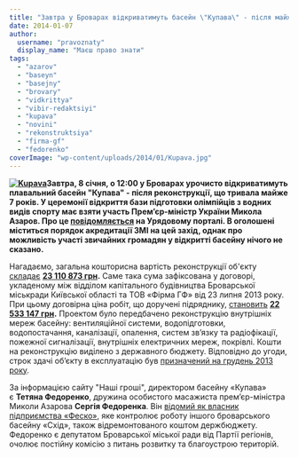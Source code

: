```yaml
---
title: "Завтра у Броварах відкриватимуть басейн \"Купава\" - після майже 7 років реконструкції"
date: 2014-01-07
author: 
  username: "pravoznaty"
  display_name: "Маєш право знати"
tags: 
  - "azarov"
  - "baseyn"
  - "basejny"
  - "brovary"
  - "vidkrittya"
  - "vibir-redaktsiyi"
  - "kupava"
  - "novini"
  - "rekonstruktsiya"
  - "firma-gf"
  - "fedorenko"
coverImage: "wp-content/uploads/2014/01/Kupava.jpg"
---
```


**[![Kupava](https://mpz.brovary.org/wp-content/uploads/2014/01/Kupava.jpg)](https://mpz.brovary.org/wp-content/uploads/2014/01/Kupava.jpg)Завтра, 8 січня, о 12:00 у Броварах урочисто відкриватимуть плавальний басейн "Купава" - після реконструкції, що тривала майже 7 років. У церемонії відкриття бази підготовки олімпійців з водних видів спорту має взяти участь Прем’єр-міністр України Микола Азаров. Про це [повідомляється](http://www.kmu.gov.ua/control/uk/publish/article?art_id=246958361) на Урядовому порталі. В оголошені міститься порядок акредитації ЗМІ на цей захід, однак про можливість участі звичайних громадян у відкритті басейну нічого не сказано.**

Нагадаємо, загальна кошторисна вартість реконструкції об'єкту [складає](https://mpz.brovary.org/rekonstruktsiya-baseynu-kupava-zakinchitsya-ne-ranishe-grudnya-2013-roku/) **[23 110 873 грн](https://mpz.brovary.org/rekonstruktsiya-baseynu-kupava-zakinchitsya-ne-ranishe-grudnya-2013-roku/).** Саме така сума зафіксована у договорі, укладеному між відділом капітального будівництва Броварської міськради Київської області та ТОВ «Фірма ГФ» від 23 липня 2013 року. При цьому договірна ціна робіт, що доручені підряднику, [становить](https://mpz.brovary.org/na-rekonstruktsiyu-plavalnogo-baseynu-kupava-dali-23-milyoni-z-derzhbyudzhetu/) **[22 533 147 грн](https://mpz.brovary.org/na-rekonstruktsiyu-plavalnogo-baseynu-kupava-dali-23-milyoni-z-derzhbyudzhetu/).** Проектом було передбачено реконструкцію внутрішніх мереж басейну: вентиляційної системи, водопідготовки, водопостачання, каналізації, опалення, систем зв’язку та радіофікації, пожежної сигналізації, внутрішніх електричних мереж, покрівлі. Кошти на реконструкцію виділено з державного бюджету. Відповідно до угоди, строк здачі об’єкту в експлуатацію був [призначений на грудень 2013 року](https://mpz.brovary.org/rekonstruktsiya-baseynu-kupava-zakinchitsya-ne-ranishe-grudnya-2013-roku/).

За інформацією сайту "Наші гроші", директором басейну «Купава» є **Тетяна Федоренко**, дружина особистого масажиста прем’єр-міністра Миколи Азарова **Сергія Федоренка**. Він [відомий як власник підприємства «Феско»](http://nashigroshi.org/2011/12/13/azarov-dav-z-derzhbyudzhetu-13-miljoniv-na-shkilnyj-basejn-i-zabrav-joho-u-shkolyariv-%E2%80%93-plavaje-sam/), яке контролює роботу іншого броварського басейну «Схід», також відремонтованого коштом держбюджету. Федоренко є депутатом Броварської міської ради від Партії регіонів, очолює постійну комісію з питань розвитку та благоустрою територій.
